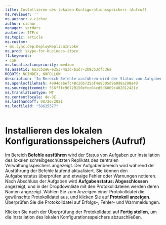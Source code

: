```yaml
---
title: Installieren des lokalen Konfigurationsspeichers (Aufruf)
ms.reviewer: ''
ms.author: v-cichur
author: cichur
manager: serdars
audience: ITPro
ms.topic: article
ms.custom:
- ms.lync.dep.DeployReplicaInvoke
ms.prod: skype-for-business-itpro
f1.keywords:
- CSH
ms.localizationpriority: medium
ms.assetid: 6a3cb2e6-e253-4a3d-b1d7-2b93b3cfc36a
ROBOTS: NOINDEX, NOFOLLOW
description: 'Im Bereich Befehle ausführen wird der Status von Aufgaben zur Installation des lokalen schreibgeschützten Replikats des zentralen Verwaltungsspeichers angezeigt. Der Aufgabenbereich wird während der Ausführung der Befehle laufend aktualisiert. Sie können den Aufgabenstatus überprüfen und etwaige Fehler oder Warnungen notieren. Nach Abschluss der Aufgaben wird Aufgabenstatus: Abgeschlossen angezeigt, und in der Dropdownliste mit den Protokolldateien werden deren Namen angezeigt. Wählen Sie zum Anzeigen einer Protokolldatei die gewünschte Protokolldatei aus, und klicken Sie auf Protokoll anzeigen. Überprüfen Sie die Protokolldatei auf Erfolgs-, Fehler- und Warnmeldungen.'
ms.openlocfilehash: 4994cebefc40c26b725af4e9505d9a0d8a208a40
ms.sourcegitcommit: 556fffc96729150efcc04cd5d6069c402012421e
ms.translationtype: MT
ms.contentlocale: de-DE
ms.lasthandoff: 08/26/2021
ms.locfileid: "58625577"
---
```

# <a name="install-local-configuration-store-invoke"></a>Installieren des lokalen Konfigurationsspeichers (Aufruf)
 
Im Bereich **Befehle ausführen** wird der Status von Aufgaben zur Installation des lokalen schreibgeschützten Replikats des zentralen Verwaltungsspeichers angezeigt. Der Aufgabenbereich wird während der Ausführung der Befehle laufend aktualisiert. Sie können den Aufgabenstatus überprüfen und etwaige Fehler oder Warnungen notieren. Nach Abschluss der Aufgaben wird **Aufgabenstatus: Abgeschlossen** angezeigt, und in der Dropdownliste mit den Protokolldateien werden deren Namen angezeigt. Wählen Sie zum Anzeigen einer Protokolldatei die gewünschte Protokolldatei aus, und klicken Sie auf **Protokoll anzeigen**. Überprüfen Sie die Protokolldatei auf Erfolgs-, Fehler- und Warnmeldungen.
  
Klicken Sie nach der Überprüfung der Protokolldatei auf **Fertig stellen**, um die Installation des lokalen Konfigurationsspeichers abzuschließen.
  

